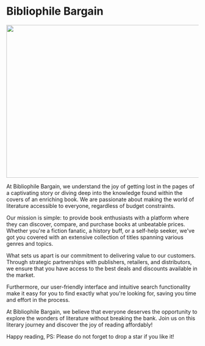 # Bibliophile Bargain

<img src="https://images.unsplash.com/photo-1481627834876-b7833e8f5570?ixlib=rb-1.2.1&ixid=MnwxMjA3fDB8MHxwaG90by1wYWdlfHx8fGVufDB8fHx8&auto=format&fit=crop&w=841&q=80" width="900" height="400">

At Bibliophile Bargain, we understand the joy of getting lost in the pages of a captivating story or diving deep into the knowledge found within the covers of an enriching book. We are passionate about making the world of literature accessible to everyone, regardless of budget constraints.

Our mission is simple: to provide book enthusiasts with a platform where they can discover, compare, and purchase books at unbeatable prices. Whether you're a fiction fanatic, a history buff, or a self-help seeker, we've got you covered with an extensive collection of titles spanning various genres and topics.

What sets us apart is our commitment to delivering value to our customers. Through strategic partnerships with publishers, retailers, and distributors, we ensure that you have access to the best deals and discounts available in the market.

Furthermore, our user-friendly interface and intuitive search functionality make it easy for you to find exactly what you're looking for, saving you time and effort in the process.

At Bibliophile Bargain, we believe that everyone deserves the opportunity to explore the wonders of literature without breaking the bank. Join us on this literary journey and discover the joy of reading affordably!

Happy reading,
PS: Please do not forget to drop a star if you like it!
